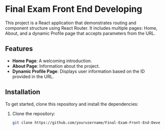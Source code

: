 # Final Exam Front End Developing

This project is a React application that demonstrates routing and component structure using React Router. It includes multiple pages: Home, About, and a dynamic Profile page that accepts parameters from the URL.

## Features
- **Home Page**: A welcoming introduction.
- **About Page**: Information about the project.
- **Dynamic Profile Page**: Displays user information based on the ID provided in the URL.

## Installation

To get started, clone this repository and install the dependencies:

1. Clone the repository:
   ```bash
   git clone https://github.com/yourusername/Final-Exam-Front-End-Developing.git
